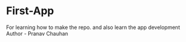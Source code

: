 # First-App
For learning how to make the repo. and also learn the app development
Author - Pranav Chauhan
